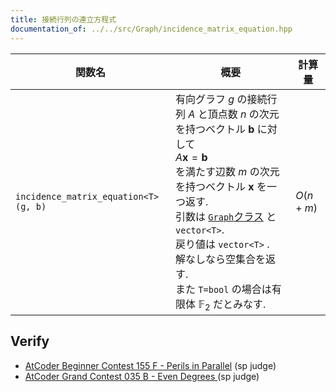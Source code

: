 ```yaml
---
title: 接続行列の連立方程式
documentation_of: ../../src/Graph/incidence_matrix_equation.hpp
---
```


|関数名|概要|計算量|
|---|---|---|
|`incidence_matrix_equation<T>(g, b)`|有向グラフ $g$ の接続行列 $A$ と頂点数 $n$ の次元を持つベクトル $\boldsymbol{b}$ に対して <br> $\displaystyle A\boldsymbol{x}=\boldsymbol{b}$<br>を満たす辺数 $m$ の次元を持つベクトル $\boldsymbol{x}$ を一つ返す. <br> 引数は [`Graph`クラス](src/Graph/Graph.hpp) と `vector<T>`. <br> 戻り値は `vector<T>` . <br> 解なしなら空集合を返す. <br>また `T=bool` の場合は有限体 $\mathbb{F}_2$ だとみなす.|$O(n+m)$|

## Verify


- [AtCoder Beginner Contest 155 F - Perils in Parallel](https://atcoder.jp/contests/abc155/tasks/abc155_f) (sp judge)<br>
- [AtCoder Grand Contest 035 B - Even Degrees ](https://atcoder.jp/contests/agc035/tasks/agc035_b) (sp judge)

